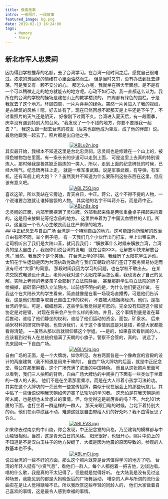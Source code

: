 ```yaml
---
title: 像素故事
intro: 一張照片，一段故事
featured_image: bg.png
date: 2019-02-13 16:24:00
tags: 
    - Memory
    - Story
---
```

## 新北市军人忠灵祠
因为得到学校推荐的名额，去了台湾学习。在台湾一段时间之后，感觉自己很难过。浓浓的想回家的情绪在心里面油然而生。
但是当时又穷，没有办法到处去游荡，可是我又有一颗不安分的心。
那怎么办呢，我就坐在宿舍里面想，是不是有一个可以稍微走走的地方就能去的地方呢。心动不如行动，我一直都这么认为。我所在的台湾的学校的操场是建在山上的教学楼顶的，
四周都有绿色的围栏。于是我就去了这个地方。环顾四周，一片片莽莽的绿色。突然一片黄进入了我的视线，
是古建筑的风格！嗯，好去处有了。现在已然回想不起那天是上午还是下午了，不过看照片的天气还是阴天，
好像刚下过雨不久。台湾进入夏天后，有一段雨季，庆幸没有遇到特别大的台风。“我发现了一个不错的地方，你要不要跟我一起去？”，
我这么跟一起去台湾的校友（后来也跟他成为挚友，成了他的伴郎）说。最后他跟我一起去了。照片都是出自他之手。
<div align="center">
<a href="https://imgchr.com/i/ABLu2n"><img src="https://s2.ax1x.com/2019/03/30/ABLu2n.md.jpg" alt="ABLu2n.jpg" border="0" /></a>
</div>
其实最开始，我根本不知道这里是台北忠灵祠。忠灵祠也是修建在一个山上的，被绿色植物包在里面。有一条长长的步道可以走到上面，
可是这里上去真的特别锻炼人。那时候我是极其缺乏锻炼的一类人，所以，走到上面的纪念碑处的时候，已经大喘气。纪念碑再往上走，
就是一堆军事武器。说是军事武器，有导弹，有军机，还有军舰上的大炮？？？虽然我并不知道为什么要陈列这些东西在这里，但应该有意义吧。
<div align="center">
<a href="https://imgchr.com/i/ABLZ5Q"><img src="https://s2.ax1x.com/2019/03/30/ABLZ5Q.md.jpg" alt="ABLZ5Q.jpg" border="0" /></a>
</div>
喜欢这架，所以我站在它旁边，青天白日，中正。蒋公，这个不得不提的人物，一个说谁要台独就让谁掉脑袋的人物。
其实他的名字不叫蒋介石，而是蒋中正。
<div align="center">
<a href="https://imgchr.com/i/ABLn8s"><img src="https://s2.ax1x.com/2019/03/30/ABLn8s.md.jpg" alt="ABLn8s.jpg" border="0" /></a>
</div>
忠灵祠的正面，内部里面摆满了灵位牌。外部看起来像是两张重叠桌子摆起来挡着的。这是用来放鲜花等纪念品的地方。
这里供奉着为了中国流血牺牲的人们，所以，这里是一个令人心生敬畏而且庄严肃穆的地方。
<br>
## 中正纪念堂与自由广场
台湾是一个特别自由的地方。这可能跟你所理解的政治自由有所不同，举个例子吧。
有一天我们几个小伙伴出门打车，坐上出租车后，老司机听出了我们是大陆口音，就问我我们：
“解放军什么时候来解放台湾，台湾真的是太自由了，我跟你们说台湾的发电厂就在台南XXX，让解放军快来解放台湾。”
当然，我当这个是个笑话。
在台湾上学的时期，我经历了太阳花学生运动。
太阳花学生运动是因为台湾执政党政府与我们天朝政府部门签订了服务贸易协定而没有经过“大家”的同意。
那段时间我因为学习的问题，也在学校不敢出去。
在某次交换式电源设计课上，老师问我对这个太阳花学运怎么看，我也发表了自己的见解。实际上老师的老婆孩子全部到了立法院静坐，
甚至那群学生将立法院的牌子给揭掉，敲碎窗户翻入立法院内。以前想不明白的是，为什么他们要这样做。
在我这个在大陆长大的学生看来，简直就像是在看一场现场直播秀。可是他们告诉我，这是他们想要争取自己自由工作的权利，
不要被大陆捆绑经济。他们，是指台湾的学生。可是，细细想来，这些学生我觉得是可悲的。完全没有知道这个服贸协定是对是错，
对现在将来会产生什么样的影响。并且，这个事情到底是谁在幕后推动，谁给了他们静坐的权利，谁给了他们运动的资金，面包，矿泉水。
后来纳米材料的研究所学姐，也告诉我们，关于这个事情到底是对是错，希望大家都能看得清楚。
~~虽然从那以后就很仰慕这个学姐。~~是的，如果喜欢看新闻的人，应该看到过有人在总统府插满了天朝的小旗子。警察不会管的，真的。
说远了，先来回味一下自由广场。
<div align="center">
<a href="https://imgchr.com/i/ABLVUg"><img src="https://s2.ax1x.com/2019/03/30/ABLVUg.md.jpg" alt="ABLVUg.jpg" border="0" /></a>
</div>
自由广场的正面，是一个大牌坊，如你所见。左右两面各是一个像故宫的宫殿的设计的两座建筑（我不知道是用来干嘛的）。
自由广场大牌坊的后面，就是中正纪念堂，蒋公在那里躺着。这个广场充满了浓重的中国特色。
而且从这张照片里面可以看到，我们三人拍照的背后，自由广场大牌坊的中间拱门下面有一些类似于坐着的一堆人的人影。
他们不是在坐着那里乘凉，而是在大人带着小孩学习法轮功。
其实在这个大牌坊的一旁还有一些宣传招牌，类似于现在展会上的那些玩意儿。其中贴了一些话语说明我天朝如何迫害了法轮功的学习者。
这恐怕是在我天朝是闻所未闻，也是想也未曾想过的事情。但，你觉得这是最厉害的吗？不。台北101大厦的下面，也打坐着一群这样的一群人。
那天亲眼目睹的时候，台北下着特别大的雨。他们在雨中纹丝不动，难道这就是自由带给人们的好处吗？我不由得反思了许久。
<div align="center">
<a href="https://imgchr.com/i/ABLEVS"><img src="https://s2.ax1x.com/2019/03/30/ABLEVS.jpg" alt="ABLEVS.jpg" border="0" /></a>
</div>
如果你去过南京的中山陵，你会发现，中正纪念堂的风格，乃至建筑的模样都与中山陵很相似。当然，这是青天白日的风格。
阳光很好，也很开心。照片中边上的不知道是不是汉白玉柱子的地方裂缝了，大概是因为地震的原因导致的。参观的人数基本也不多。
<div align="center">
<a href="https://imgchr.com/i/ABLmCj"><img src="https://s2.ax1x.com/2019/03/30/ABLmCj.md.jpg" alt="ABLmCj.jpg" border="0" /></a>
</div>
说过台湾的一些不好的方面，那么这个照片就算是台湾值得学习的地方了吧。
台湾的年轻人挺有“小资气息”，看他们一群人，每个人都抱着一把吉他，边谈边唱。
唱的什么歌，我是真的不太记得了，但是就是觉得好听。
在大陆我是没有见过这种场景，我能见到的都是大妈晚饭后的广场舞运动，
嘈杂的人声与所谓的流行金曲实在是让人觉得聒噪不已。所以我欣赏这些年轻的同龄人的，
他们大家做着自己喜欢的事情，这是最令人感到幸福的事情。

